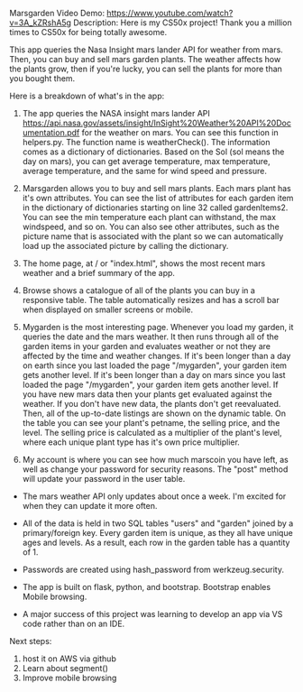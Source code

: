 Marsgarden
Video Demo: https://www.youtube.com/watch?v=3A_kZRshA5g
Description:
Here is my CS50x project! Thank you a million times to CS50x for being totally awesome.

This app queries the Nasa Insight mars lander API for weather from mars. Then, you can buy and sell mars garden plants. The weather affects how the plants grow, then if you're lucky, you can sell the plants for more than you bought them.

Here is a breakdown of what's in the app:

1. The app queries the NASA insight mars lander API https://api.nasa.gov/assets/insight/InSight%20Weather%20API%20Documentation.pdf for the weather on mars. You can see this function in helpers.py. The function name is weatherCheck(). The information comes as a dictionary of dictionaries. Based on the Sol (sol means the day on mars), you can get average temperature, max temperature, average temperature, and the same for wind speed and pressure.

2. Marsgarden allows you to buy and sell mars plants. Each mars plant has it's own attributes. You can see the list of attributes for each garden item in the dictionary of dictionaries starting on line 32 called gardenItems2. You can see the min temperature each plant can withstand, the max windspeed, and so on. You can also see other attributes, such as the picture name that is associated with the plant so we can automatically load up the associated picture by calling the dictionary.

3. The home page, at / or "index.html", shows the most recent mars weather and a brief summary of the app.

4. Browse shows a catalogue of all of the plants you can buy in a responsive table. The table automatically resizes and has a scroll bar when displayed on smaller screens or mobile.

5. Mygarden is the most interesting page. Whenever you load my garden, it queries the date and the mars weather. It then runs through all of the garden items in your garden and evaluates weather or not they are affected by the time and weather changes. If it's been longer than a day on earth since you last loaded the page "/mygarden", your garden item gets another level. If it's been longer than a day on mars since you last loaded the page "/mygarden", your garden item gets another level. If you have new mars data then your plants get evaluated against the weather. If you don't have new data, the plants don't get reevaluated. Then, all of the up-to-date listings are shown on the dynamic table. On the table you can see your plant's petname, the selling price, and the level. The selling price is calculated as a multiplier of the plant's level, where each unique plant type has it's own price multiplier.

6. My account is where you can see how much marscoin you have left, as well as change your password for security reasons. The "post" method will update your password in the user table.

- The mars weather API only updates about once a week. I'm excited for when they can update it more often.

- All of the data is held in two SQL tables "users" and "garden" joined by a primary/foreign key. Every garden item is unique, as they all have unique ages and levels. As a result, each row in the garden table has a quantity of 1. 

- Passwords are created using hash_password from werkzeug.security.

- The app is built on flask, python, and bootstrap. Bootstrap enables Mobile browsing. 

- A major success of this project was learning to develop an app via VS code rather than on an IDE.

Next steps: 
1. host it on AWS via github
2. Learn about segment()
3. Improve mobile browsing